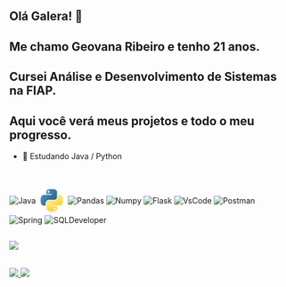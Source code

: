 ## Olá Galera! 👋

## Me chamo Geovana Ribeiro e tenho 21 anos.
## Cursei Análise e Desenvolvimento de Sistemas na FIAP.
## Aqui você verá meus projetos e todo o meu progresso.


- 🌱 Estudando Java / Python

##

<div style="display: inline_block"><br>
  <img align="center" alt="Java" height="75" width="75" src="https://cdn.jsdelivr.net/gh/devicons/devicon@latest/icons/java/java-original-wordmark.svg">
  <img align="center" alt="Python" height="50" width="50" src="https://raw.githubusercontent.com/devicons/devicon/master/icons/python/python-original.svg">
  <img align="center" alt="Pandas" height="50" width="50" src="https://cdn.jsdelivr.net/gh/devicons/devicon@latest/icons/pandas/pandas-original-wordmark.svg" />
  <img align="center" alt="Numpy" height="50" width="50" src="https://cdn.jsdelivr.net/gh/devicons/devicon@latest/icons/numpy/numpy-original.svg" />
  <img align="center" alt="Flask" height="50" width="50" src="https://cdn.jsdelivr.net/gh/devicons/devicon@latest/icons/flask/flask-original-wordmark.svg" />
  <img align="center" alt="VsCode" height="50" width="50" src="https://cdn.jsdelivr.net/gh/devicons/devicon/icons/vscode/vscode-original-wordmark.svg">
  <img align="center" alt="Postman" height="50" width="50" src="https://cdn.jsdelivr.net/gh/devicons/devicon@latest/icons/postman/postman-original.svg">
  <img align="center" alt="Spring" height="50" width="50" src="https://cdn.jsdelivr.net/gh/devicons/devicon@latest/icons/spring/spring-original-wordmark.svg">
  <img align="center" alt="SQLDeveloper" height="50" width="50" src="https://cdn.jsdelivr.net/gh/devicons/devicon@latest/icons/sqldeveloper/sqldeveloper-original.svg">
</div>

##

<div> 
  <a href="https://www.linkedin.com/in/geovana-ribeiro-silva/" target="_blank"><img src="https://img.shields.io/badge/LinkedIn-0077B5?style=for-the-badge&logo=linkedin&logoColor=white" target="_blank" ></a> 
</div>

##

<div>
  <a href="https:https://github.com/GEOVANAAPROGRAMMER">
  <img height="180em" src="https://github-readme-stats.vercel.app/api?username=GEOVANAAPROGRAMMER&show_icons=true&theme=tokyonight&token=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"/>
  <img height="180em" src="https://github-readme-stats.vercel.app/api/top-langs/?username=GEOVANAAPROGRAMMER&layout=compact&langs_count=16&theme=tokyonight&token=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"/>

</div>
